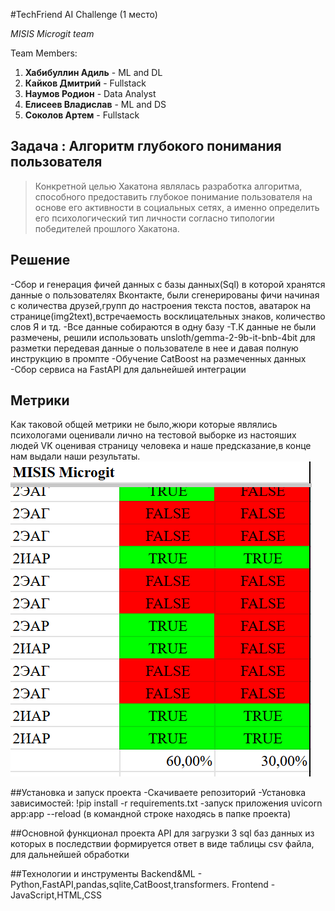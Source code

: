 #TechFriend AI Challenge (1 место)

*MISIS Microgit team*

Team Members:

1. **Хабибуллин Адиль** - ML and DL
2. **Кайков Дмитрий**  - Fullstack
3. **Наумов Родион** - Data Analyst
4. **Елисеев Владислав** - ML and DS
5. **Соколов Артем** -  Fullstack

## Задача : Алгоритм глубокого понимания пользователя

>Конкретной целью Хакатона являлась разработка алгоритма, способного предоставить глубокое понимание пользователя на основе его активности в социальных сетях, а именно определить его психологический тип личности согласно типологии победителей прошлого Хакатона.

## Решение
-Сбор и генерация фичей данных с базы данных(Sql) в которой хранятся данные о пользователях Вконтакте,
были сгенерированы фичи начиная с количества друзей,групп до настроения текста постов, аватарок на странице(img2text),встречаемость восклицательных знаков, количество слов Я и тд.
-Все данные собираются в одну базу
-Т.К данные не были размечены, решили использовать unsloth/gemma-2-9b-it-bnb-4bit для разметки передевая данные о пользователе в нее и давая полную инструкцию в промпте
-Обучениe CatBoost на размеченных данных
-Сбор сервиса на FastAPI для дальнейшей интеграции 


## Метрики
Как таковой общей метрики не было,жюри которые являлись психологами оценивали лично на тестовой выборке из настояших людей VK оценивая страницу человека и наше предсказание,в конце нам выдали наши результаты.
![private](images/feedback.png)

##Установка и запуск проекта
-Скачиваете репозиторий
-Установка зависимостей: !pip install -r requirements.txt
-запуск приложения uvicorn app:app --reload (в командной строке находясь в папке проекта)

##Основной функционал проекта
API для загрузки 3 sql баз данных из которых в последствии формируется ответ в виде таблицы csv файла, для дальнейшей обработки

##Технологии и инструменты
Backend&ML - Python,FastAPI,pandas,sqlite,CatBoost,transformers.
Frontend - JavaScript,HTML,CSS
